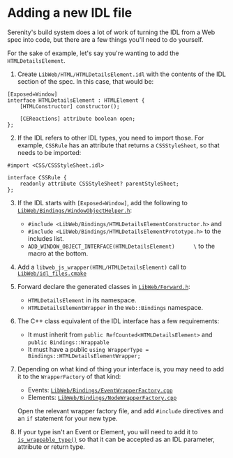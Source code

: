 # Adding a new IDL file

Serenity's build system does a lot of work of turning the IDL from a Web spec into code, but there are a few things you'll need to do yourself.

For the sake of example, let's say you're wanting to add the `HTMLDetailsElement`.

1. Create `LibWeb/HTML/HTMLDetailsElement.idl` with the contents of the IDL section of the spec. In this case, that would be:
```webidl
[Exposed=Window]
interface HTMLDetailsElement : HTMLElement {
    [HTMLConstructor] constructor();

    [CEReactions] attribute boolean open;
};
```

2. If the IDL refers to other IDL types, you need to import those. For example, `CSSRule` has an attribute that returns a `CSSStyleSheet`, so that needs to be imported:
```webidl
#import <CSS/CSSStyleSheet.idl>

interface CSSRule {
    readonly attribute CSSStyleSheet? parentStyleSheet;
};
```

3. If the IDL starts with `[Exposed=Window]`, add the following to [`LibWeb/Bindings/WindowObjectHelper.h`](../../Userland/Libraries/LibWeb/Bindings/WindowObjectHelper.h):
    - `#include <LibWeb/Bindings/HTMLDetailsElementConstructor.h>` and
    - `#include <LibWeb/Bindings/HTMLDetailsElementPrototype.h>` to the includes list.
    - `ADD_WINDOW_OBJECT_INTERFACE(HTMLDetailsElement)      \` to the macro at the bottom.

4. Add a `libweb_js_wrapper(HTML/HTMLDetailsElement)` call to [`LibWeb/idl_files.cmake`](../../Userland/Libraries/LibWeb/idl_files.cmake)

5. Forward declare the generated classes in [`LibWeb/Forward.h`](../../Userland/Libraries/LibWeb/Forward.h):
    - `HTMLDetailsElement` in its namespace.
    - `HTMLDetailsElementWrapper` in the `Web::Bindings` namespace.

6. The C++ class equivalent of the IDL interface has a few requirements:
   - It must inherit from `public RefCounted<HTMLDetailsElement>` and `public Bindings::Wrappable`
   - It must have a public `using WrapperType = Bindings::HTMLDetailsElementWrapper;`

7. Depending on what kind of thing your interface is, you may need to add it to the `WrapperFactory` of that kind:
   - Events: [`LibWeb/Bindings/EventWrapperFactory.cpp`](../../Userland/Libraries/LibWeb/Bindings/EventWrapperFactory.cpp)
   - Elements: [`LibWeb/Bindings/NodeWrapperFactory.cpp`](../../Userland/Libraries/LibWeb/Bindings/NodeWrapperFactory.cpp)

   Open the relevant wrapper factory file, and add `#include` directives and an `if` statement for your new type.

8. If your type isn't an Event or Element, you will need to add it to [`is_wrappable_type()`](../../Meta/Lagom/Tools/CodeGenerators/LibWeb/WrapperGenerator/IDLGenerators.cpp)
   so that it can be accepted as an IDL parameter, attribute or return type.
